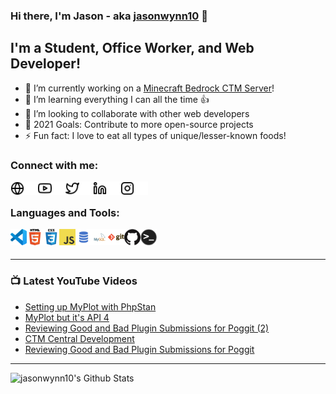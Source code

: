 ### Hi there, I'm Jason - aka [jasonwynn10](https://jasonwynn10.com) 👋

## I'm a Student, Office Worker, and Web Developer!
- 🔭 I’m currently working on a [Minecraft Bedrock CTM Server][ctmcentral]!
- 🌱 I’m learning everything I can all the time 👍
- 👯 I’m looking to collaborate with other web developers
- 🥅 2021 Goals: Contribute to more open-source projects
- ⚡ Fun fact: I love to eat all types of unique/lesser-known foods!

### Connect with me:

[<img align="left" alt="jasonwynn10.com" width="22px" src="https://raw.githubusercontent.com/codeSTACKr/codeSTACKr/master/img/globe-light.svg" />][website-light]
[<img align="left" alt="jasonwynn10.com" width="22px" src="https://raw.githubusercontent.com/codeSTACKr/codeSTACKr/master/img/globe-dark.svg" />][website-dark]
[<img align="left" alt="jasonwynn10 | YouTube" width="22px" src="https://raw.githubusercontent.com/codeSTACKr/codeSTACKr/master/img/youtube-light.svg" />][youtube-light]
[<img align="left" alt="jasonwynn10 | YouTube" width="22px" src="https://raw.githubusercontent.com/codeSTACKr/codeSTACKr/master/img/youtube-dark.svg" />][youtube-dark]
[<img align="left" alt="jasonwynn10 | Twitter" width="22px" src="https://raw.githubusercontent.com/codeSTACKr/codeSTACKr/master/img/twitter-light.svg" />][twitter-light]
[<img align="left" alt="jasonwynn10 | Twitter" width="22px" src="https://raw.githubusercontent.com/codeSTACKr/codeSTACKr/master/img/twitter-dark.svg" />][twitter-dark]
[<img align="left" alt="jasonwynn10 | LinkedIn" width="22px" src="https://raw.githubusercontent.com/codeSTACKr/codeSTACKr/master/img/linkedin-light.svg" />][linkedin-light]
[<img align="left" alt="jasonwynn10 | LinkedIn" width="22px" src="https://raw.githubusercontent.com/codeSTACKr/codeSTACKr/master/img/linkedin-dark.svg" />][linkedin-dark]
[<img align="left" alt="jasonwynn10 | Instagram" width="22px" src="https://raw.githubusercontent.com/codeSTACKr/codeSTACKr/master/img/instagram-light.svg" />][instagram-light]
[<img align="left" alt="jasonwynn10 | Instagram" width="22px" src="https://raw.githubusercontent.com/codeSTACKr/codeSTACKr/master/img/instagram-dark.svg" />][instagram-dark]

<br />

### Languages and Tools:

<img align="left" alt="Visual Studio Code" width="26px" src="https://raw.githubusercontent.com/github/explore/80688e429a7d4ef2fca1e82350fe8e3517d3494d/topics/visual-studio-code/visual-studio-code.png" />
<img align="left" alt="HTML5" width="26px" src="https://raw.githubusercontent.com/github/explore/80688e429a7d4ef2fca1e82350fe8e3517d3494d/topics/html/html.png" />
<img align="left" alt="CSS3" width="26px" src="https://raw.githubusercontent.com/github/explore/80688e429a7d4ef2fca1e82350fe8e3517d3494d/topics/css/css.png" />
<img align="left" alt="JavaScript" width="26px" src="https://raw.githubusercontent.com/github/explore/80688e429a7d4ef2fca1e82350fe8e3517d3494d/topics/javascript/javascript.png" />
<img align="left" alt="SQL" width="26px" src="https://raw.githubusercontent.com/github/explore/80688e429a7d4ef2fca1e82350fe8e3517d3494d/topics/sql/sql.png" />
<img align="left" alt="MySQL" width="26px" src="https://raw.githubusercontent.com/github/explore/80688e429a7d4ef2fca1e82350fe8e3517d3494d/topics/mysql/mysql.png" />
<img align="left" alt="Git" width="26px" src="https://raw.githubusercontent.com/github/explore/80688e429a7d4ef2fca1e82350fe8e3517d3494d/topics/git/git.png" />
<img align="left" alt="GitHub" width="26px" src="https://raw.githubusercontent.com/github/explore/78df643247d429f6cc873026c0622819ad797942/topics/github/github.png" />
<img align="left" alt="HTML5" width="26px" src="https://raw.githubusercontent.com/github/explore/80688e429a7d4ef2fca1e82350fe8e3517d3494d/topics/terminal/terminal.png" />

<br />
<br />

---

### 📺 Latest YouTube Videos
<!-- YOUTUBE:START -->
- [Setting up MyPlot with PhpStan](https://www.youtube.com/watch?v=nohq8FYJ7qE)
- [MyPlot but it&#39;s API 4](https://www.youtube.com/watch?v=yCs2ZnwaFhI)
- [Reviewing Good and Bad Plugin Submissions for Poggit &lpar;2&rpar;](https://www.youtube.com/watch?v=O4tnD_6ScPo)
- [CTM Central Development](https://www.youtube.com/watch?v=jxodJqjGWJc)
- [Reviewing Good and Bad Plugin Submissions for Poggit](https://www.youtube.com/watch?v=-GiTzxAmFF4)
<!-- YOUTUBE:END -->

---

<img align="left" alt="jasonwynn10's Github Stats" src="https://github-readme-stats.vercel.app/api?username=jasonwynn10&show_icons=true&hide_border=true" />

[website-light]: https://jasonwynn10.com#gh-light-mode-only
[website-dark]: https://jasonwynn10.com#gh-dark-mode-only
[twitter-light]: https://twitter.com/jasonwynn10#gh-light-mode-only
[twitter-dark]: https://twitter.com/jasonwynn10#gh-dark-mode-only
[youtube-light]: https://www.youtube.com/channel/UCl_WphG9GGEwBKPQcdSPwTA#gh-light-mode-only
[youtube-dark]: https://www.youtube.com/channel/UCl_WphG9GGEwBKPQcdSPwTA#gh-dark-mode-only
[instagram-light]: https://instagram.com/jasonwynn10#gh-light-mode-only
[instagram-dark]: https://instagram.com/jasonwynn10#gh-dark-mode-only
[linkedin-light]: https://linkedin.com/in/jasonwynn10#gh-light-mode-only
[linkedin-dark]: https://linkedin.com/in/jasonwynn10#gh-dark-mode-only
[ctmcentral]: https://ctmcentral.net
